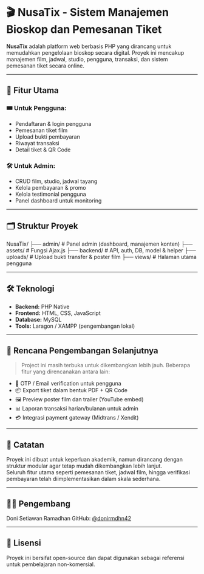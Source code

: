 # 🎬 NusaTix - Sistem Manajemen Bioskop dan Pemesanan Tiket

**NusaTix** adalah platform web berbasis PHP yang dirancang untuk memudahkan pengelolaan bioskop secara digital. Proyek ini mencakup manajemen film, jadwal, studio, pengguna, transaksi, dan sistem pemesanan tiket secara online.

---

## 🚀 Fitur Utama

### 🎟️ Untuk Pengguna:
- Pendaftaran & login pengguna
- Pemesanan tiket film
- Upload bukti pembayaran
- Riwayat transaksi
- Detail tiket & QR Code

### 🛠️ Untuk Admin:
- CRUD film, studio, jadwal tayang
- Kelola pembayaran & promo
- Kelola testimonial pengguna
- Panel dashboard untuk monitoring

---

## 🗂 Struktur Proyek

NusaTix/
├── admin/ # Panel admin (dashboard, manajemen konten)
├── assets/ # Fungsi Ajax.js
├── backend/ # API, auth, DB, model & helper
├── uploads/ # Upload bukti transfer & poster film
├── views/ # Halaman utama pengguna

---

## 🛠 Teknologi

- **Backend:** PHP Native
- **Frontend:** HTML, CSS, JavaScript
- **Database:** MySQL
- **Tools:** Laragon / XAMPP (pengembangan lokal)

---

## 🧩 Rencana Pengembangan Selanjutnya

> Project ini masih terbuka untuk dikembangkan lebih jauh. Beberapa fitur yang direncanakan antara lain:

- 🔐 OTP / Email verification untuk pengguna
- 📦 Export tiket dalam bentuk PDF + QR Code
- 🖼️ Preview poster film dan trailer (YouTube embed)
- 📊 Laporan transaksi harian/bulanan untuk admin
- 💳 Integrasi payment gateway (Midtrans / Xendit)

---
  
## 📌 Catatan

Proyek ini dibuat untuk keperluan akademik, namun dirancang dengan struktur modular agar tetap mudah dikembangkan lebih lanjut.  
Seluruh fitur utama seperti pemesanan tiket, jadwal film, hingga verifikasi pembayaran telah diimplementasikan dalam skala sederhana.

---

## 👨‍💻 Pengembang

Doni Setiawan Ramadhan
GitHub: [@donirmdhn42](https://github.com/donirmdhn42)

---

## 📄 Lisensi

Proyek ini bersifat open-source dan dapat digunakan sebagai referensi untuk pembelajaran non-komersial.


